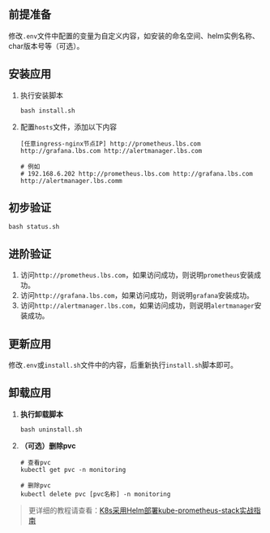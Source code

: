 前提准备
---

修改`.env`文件中配置的变量为自定义内容，如安装的命名空间、helm实例名称、char版本号等（可选）。

安装应用
---

1. 执行安装脚本
    ```shell
    bash install.sh
    ```

2. 配置`hosts`文件，添加以下内容
   ```
   [任意ingress-nginx节点IP] http://prometheus.lbs.com http://grafana.lbs.com http://alertmanager.lbs.com
   
   # 例如
   # 192.168.6.202 http://prometheus.lbs.com http://grafana.lbs.com http://alertmanager.lbs.comm
   ```

初步验证
---

```shell
bash status.sh
```

进阶验证
---

1. 访问`http://prometheus.lbs.com`，如果访问成功，则说明`prometheus`安装成功。
2. 访问`http://grafana.lbs.com`，如果访问成功，则说明`grafana`安装成功。
3. 访问`http://alertmanager.lbs.com`，如果访问成功，则说明`alertmanager`安装成功。

更新应用
---

修改`.env`或`install.sh`文件中的内容，后重新执行`install.sh`脚本即可。

卸载应用
---

1. **执行卸载脚本**

   ```shell
   bash uninstall.sh
   ```

2. **（可选）删除pvc**

   ```shell
   # 查看pvc
   kubectl get pvc -n monitoring
   
   # 删除pvc
   kubectl delete pvc [pvc名称] -n monitoring
   ```

> 更详细的教程请查看：[K8s采用Helm部署kube-prometheus-stack实战指南](https://lbs.wiki/pages/9958a6cd/)
